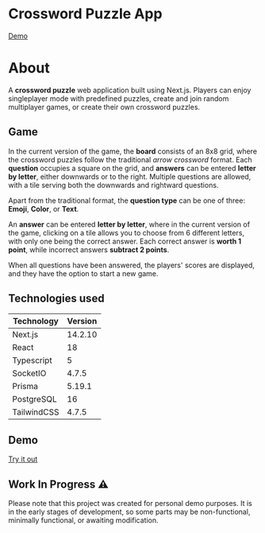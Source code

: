# Crossword Puzzle App

[Demo](#demo)

# About

A **crossword puzzle** web application built using Next.js. Players can enjoy singleplayer mode with predefined puzzles, create and join random multiplayer games, or create their own crossword puzzles.

## Game

In the current version of the game, the **board** consists of an 8x8 grid, where the crossword puzzles follow the traditional _arrow crossword_ format. Each **question** occupies a square on the grid, and **answers** can be entered **letter by letter**, either downwards or to the right. Multiple questions are allowed, with a tile serving both the downwards and rightward questions.

Apart from the traditional format, the **question type** can be one of three: **Emoji**, **Color**, or **Text**.

An **answer** can be entered **letter by letter**, where in the current version of the game, clicking on a tile allows you to choose from 6 different letters, with only one being the correct answer. Each correct answer is **worth 1 point**, while incorrect answers **subtract 2 points**.

When all questions have been answered, the players' scores are displayed, and they have the option to start a new game.

## Technologies used

| Technology  | Version |
| ----------- | ------- |
| Next.js     | 14.2.10 |
| React       | 18      |
| Typescript  | 5       |
| SocketIO    | 4.7.5   |
| Prisma      | 5.19.1  |
| PostgreSQL  | 16      |
| TailwindCSS | 4.7.5   |

## Demo
[Try it out](https://plankton-app-uwxjt.ondigitalocean.app/)

## Work In Progress ⚠️

Please note that this project was created for personal demo purposes. It is in the early stages of development, so some parts may be non-functional, minimally functional, or awaiting modification.
